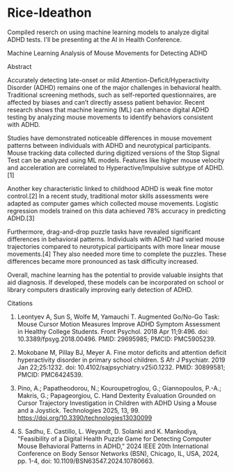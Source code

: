 # Rice-Ideathon
Compiled reserch on using machine learning models to analyze digital ADHD tests. I'll be presenting at the AI in Health Conference.

Machine Learning Analysis of Mouse Movements for Detecting ADHD

Abstract

Accurately detecting late-onset or mild Attention-Deficit/Hyperactivity Disorder (ADHD) remains one of the major challenges in behavioral health. Traditional screening methods, such as self-reported questionnaires, are affected by biases and can’t directly assess patient behavior. Recent research shows that machine learning (ML) can enhance digital ADHD testing by analyzing mouse movements to identify behaviors consistent with ADHD.

Studies have demonstrated noticeable differences in mouse movement patterns between individuals with ADHD and neurotypical participants. Mouse tracking data collected during digitized versions of the Stop Signal Test can be analyzed using ML models. Features like higher mouse velocity and acceleration are correlated to Hyperactive/Impulsive subtype of ADHD.[1]

Another key characteristic linked to childhood ADHD is weak fine motor control.[2] In a recent study, traditional motor skills assessments were adapted as computer games which collected mouse movements. Logistic regression models trained on this data achieved 78% accuracy in predicting ADHD.[3]

Furthermore, drag-and-drop puzzle tasks have revealed significant differences in behavioral patterns. Individuals with ADHD had varied mouse trajectories compared to neurotypical participants with more linear mouse movements.[4] They also needed more time to complete the puzzles. These differences became more pronounced as task difficulty increased. 

Overall, machine learning has the potential to provide valuable insights that aid diagnosis. If developed, these models can be incorporated on school or library computers drastically improving early detection of ADHD.






Citations


1.	Leontyev A, Sun S, Wolfe M, Yamauchi T. Augmented Go/No-Go Task: Mouse Cursor Motion Measures Improve ADHD Symptom Assessment in Healthy College Students. Front Psychol. 2018 Apr 11;9:496. doi: 10.3389/fpsyg.2018.00496. PMID: 29695985; PMCID: PMC5905239.


2.	Mokobane M, Pillay BJ, Meyer A. Fine motor deficits and attention deficit hyperactivity disorder in primary school children. S Afr J Psychiatr. 2019 Jan 22;25:1232. doi: 10.4102/sajpsychiatry.v25i0.1232. PMID: 30899581; PMCID: PMC6424539.




3.	Pino, A.; Papatheodorou, N.; Kouroupetroglou, G.; Giannopoulos, P.-A.; Makris, G.; Papageorgiou, C. Hand Dexterity Evaluation Grounded on Cursor Trajectory Investigation in Children with ADHD Using a Mouse and a Joystick. Technologies 2025, 13, 99. https://doi.org/10.3390/technologies13030099


4.	S. Sadhu, E. Castillo, L. Weyandt, D. Solanki and K. Mankodiya, "Feasibility of a Digital Health Puzzle Game for Detecting Computer Mouse Behavioral Patterns in ADHD," 2024 IEEE 20th International Conference on Body Sensor Networks (BSN), Chicago, IL, USA, 2024, pp. 1-4, doi: 10.1109/BSN63547.2024.10780663. 



